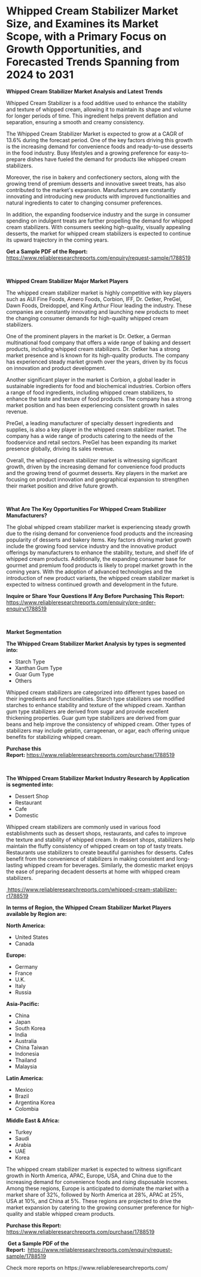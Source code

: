 <p><h1>Whipped Cream Stabilizer Market Size, and Examines its Market Scope, with a Primary Focus on Growth Opportunities, and Forecasted Trends Spanning from 2024 to 2031</h1></p><p><strong>Whipped Cream Stabilizer Market Analysis and Latest Trends</strong></p>
<p><p>Whipped Cream Stabilizer is a food additive used to enhance the stability and texture of whipped cream, allowing it to maintain its shape and volume for longer periods of time. This ingredient helps prevent deflation and separation, ensuring a smooth and creamy consistency.</p><p>The Whipped Cream Stabilizer Market is expected to grow at a CAGR of 13.6% during the forecast period. One of the key factors driving this growth is the increasing demand for convenience foods and ready-to-use desserts in the food industry. Busy lifestyles and a growing preference for easy-to-prepare dishes have fueled the demand for products like whipped cream stabilizers.</p><p>Moreover, the rise in bakery and confectionery sectors, along with the growing trend of premium desserts and innovative sweet treats, has also contributed to the market's expansion. Manufacturers are constantly innovating and introducing new products with improved functionalities and natural ingredients to cater to changing consumer preferences.</p><p>In addition, the expanding foodservice industry and the surge in consumer spending on indulgent treats are further propelling the demand for whipped cream stabilizers. With consumers seeking high-quality, visually appealing desserts, the market for whipped cream stabilizers is expected to continue its upward trajectory in the coming years.</p></p>
<p><strong>Get a Sample PDF of the Report:&nbsp;</strong> <a href="https://www.reliableresearchreports.com/enquiry/request-sample/1788519">https://www.reliableresearchreports.com/enquiry/request-sample/1788519</a></p>
<p>&nbsp;</p>
<p><strong>Whipped Cream Stabilizer Major Market Players</strong></p>
<p><p>The whipped cream stabilizer market is highly competitive with key players such as AUI Fine Foods, Amero Foods, Corbion, IFF, Dr. Oetker, PreGel, Dawn Foods, Dreidoppel, and King Arthur Flour leading the industry. These companies are constantly innovating and launching new products to meet the changing consumer demands for high-quality whipped cream stabilizers.</p><p>One of the prominent players in the market is Dr. Oetker, a German multinational food company that offers a wide range of baking and dessert products, including whipped cream stabilizers. Dr. Oetker has a strong market presence and is known for its high-quality products. The company has experienced steady market growth over the years, driven by its focus on innovation and product development.</p><p>Another significant player in the market is Corbion, a global leader in sustainable ingredients for food and biochemical industries. Corbion offers a range of food ingredients, including whipped cream stabilizers, to enhance the taste and texture of food products. The company has a strong market position and has been experiencing consistent growth in sales revenue.</p><p>PreGel, a leading manufacturer of specialty dessert ingredients and supplies, is also a key player in the whipped cream stabilizer market. The company has a wide range of products catering to the needs of the foodservice and retail sectors. PreGel has been expanding its market presence globally, driving its sales revenue.</p><p>Overall, the whipped cream stabilizer market is witnessing significant growth, driven by the increasing demand for convenience food products and the growing trend of gourmet desserts. Key players in the market are focusing on product innovation and geographical expansion to strengthen their market position and drive future growth.</p></p>
<p>&nbsp;</p>
<p><strong>What Are The Key Opportunities For Whipped Cream Stabilizer Manufacturers?</strong></p>
<p><p>The global whipped cream stabilizer market is experiencing steady growth due to the rising demand for convenience food products and the increasing popularity of desserts and bakery items. Key factors driving market growth include the growing food service industry and the innovative product offerings by manufacturers to enhance the stability, texture, and shelf life of whipped cream products. Additionally, the expanding consumer base for gourmet and premium food products is likely to propel market growth in the coming years. With the adoption of advanced technologies and the introduction of new product variants, the whipped cream stabilizer market is expected to witness continued growth and development in the future.</p></p>
<p><strong>Inquire or Share Your Questions If Any Before Purchasing This Report:</strong> <a href="https://www.reliableresearchreports.com/enquiry/pre-order-enquiry/1788519">https://www.reliableresearchreports.com/enquiry/pre-order-enquiry/1788519</a></p>
<p>&nbsp;</p>
<p><strong>Market Segmentation</strong></p>
<p><strong>The Whipped Cream Stabilizer Market Analysis by types is segmented into:</strong></p>
<p><ul><li>Starch Type</li><li>Xanthan Gum Type</li><li>Guar Gum Type</li><li>Others</li></ul></p>
<p><p>Whipped cream stabilizers are categorized into different types based on their ingredients and functionalities. Starch type stabilizers use modified starches to enhance stability and texture of the whipped cream. Xanthan gum type stabilizers are derived from sugar and provide excellent thickening properties. Guar gum type stabilizers are derived from guar beans and help improve the consistency of whipped cream. Other types of stabilizers may include gelatin, carrageenan, or agar, each offering unique benefits for stabilizing whipped cream.</p></p>
<p><strong>Purchase this Report:&nbsp;</strong><a href="https://www.reliableresearchreports.com/purchase/1788519">https://www.reliableresearchreports.com/purchase/1788519</a></p>
<p>&nbsp;</p>
<p><strong>The Whipped Cream Stabilizer Market Industry Research by Application is segmented into:</strong></p>
<p><ul><li>Dessert Shop</li><li>Restaurant</li><li>Cafe</li><li>Domestic</li></ul></p>
<p><p>Whipped cream stabilizers are commonly used in various food establishments such as dessert shops, restaurants, and cafes to improve the texture and stability of whipped cream. In dessert shops, stabilizers help maintain the fluffy consistency of whipped cream on top of tasty treats. Restaurants use stabilizers to create beautiful garnishes for desserts. Cafes benefit from the convenience of stabilizers in making consistent and long-lasting whipped cream for beverages. Similarly, the domestic market enjoys the ease of preparing decadent desserts at home with whipped cream stabilizers.</p></p>
<p><a href="https://www.reliableresearchreports.com/whipped-cream-stabilizer-r1788519">&nbsp;https://www.reliableresearchreports.com/whipped-cream-stabilizer-r1788519</a></p>
<p><strong>In terms of Region, the Whipped Cream Stabilizer Market Players available by Region are:</strong></p>
<p>
    <p> <strong> North America: </strong>
        <ul>
            <li>United States</li>
            <li>Canada</li>
        </ul>
        </p> 
    <p> <strong> Europe: </strong>
        <ul>
            <li>Germany</li>
            <li>France</li>
            <li>U.K.</li>
            <li>Italy</li>
            <li>Russia</li>
        </ul>
        </p> 
    <p> <strong> Asia-Pacific: </strong>
        <ul>
            <li>China</li>
            <li>Japan</li>
            <li>South Korea</li>
            <li>India</li>
            <li>Australia</li>
            <li>China Taiwan</li>
            <li>Indonesia</li>
            <li>Thailand</li>
            <li>Malaysia</li>
        </ul>
        </p> 
    <p> <strong> Latin America: </strong>
        <ul>
            <li>Mexico</li>
            <li>Brazil</li>
            <li>Argentina Korea</li>
            <li>Colombia</li>
        </ul>
        </p> 
    <p> <strong> Middle East & Africa: </strong>
        <ul>
            <li>Turkey</li>
            <li>Saudi</li>
            <li>Arabia</li>
            <li>UAE</li>
            <li>Korea</li>
        </ul>
    </p>
    </p>
<p><p>The whipped cream stabilizer market is expected to witness significant growth in North America, APAC, Europe, USA, and China due to the increasing demand for convenience foods and rising disposable incomes. Among these regions, Europe is anticipated to dominate the market with a market share of 32%, followed by North America at 28%, APAC at 25%, USA at 10%, and China at 5%. These regions are projected to drive the market expansion by catering to the growing consumer preference for high-quality and stable whipped cream products.</p></p>
<p><strong>Purchase this Report: </strong><a href="https://www.reliableresearchreports.com/purchase/1788519">https://www.reliableresearchreports.com/purchase/1788519</a></p>
<p>&nbsp;<strong>Get a Sample PDF of the Report:&nbsp;&nbsp;</strong><a href="https://www.reliableresearchreports.com/enquiry/request-sample/1788519">https://www.reliableresearchreports.com/enquiry/request-sample/1788519</a></p>
<p><strong></strong></p>
<p>Check more reports on https://www.reliableresearchreports.com/</p>